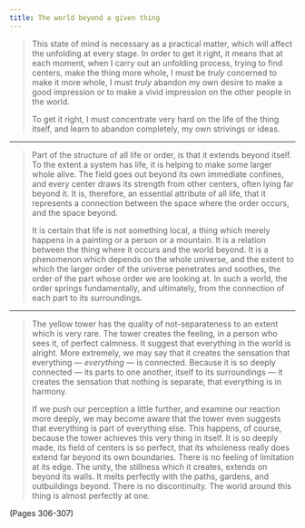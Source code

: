 ```yaml
---
title: The world beyond a given thing
---
```


> This state of mind is necessary as a practical matter, which will affect the unfolding at every stage. In order to get it right, it means that at each moment, when I carry out an unfolding process, trying to find centers, make the thing more whole, I must be *truly* concerned to make it more whole, I must *truly* abandon my own desire to make a good impression or to make a vivid impression on the other people in the world.
> 
> To get it right, I must concentrate very hard on the life of the thing itself, and learn to abandon completely, my own strivings or ideas.

---

> Part of the structure of all life or order, is that it extends beyond itself. To the extent a system has life, it is helping to make some larger whole alive. The field goes out beyond its own immediate confines, and every center draws its strength from other centers, often lying far beyond it. It is, therefore, an essential attribute of all life, that it represents a connection between the space where the order occurs, and the space beyond.
> 
> It is certain that life is not something local, a thing which merely happens in a painting or a  person or a mountain. It is a relation between the thing where it occurs and the world beyond. It is a phenomenon which depends on the whole universe, and the extent to which the larger order of the universe penetrates and soothes, the order of the part whose order we are looking at. In such a world, the order springs fundamentally, and ultimately, from the connection of each part to its surroundings.

---

> The yellow tower has the quality of not-separateness to an extent which is very rare. The tower creates the feeling, in a person who sees it, of perfect calmness. It suggest that everything in the world is alright. More extremely, we may say that it creates the sensation that everything — *everything* — is connected. Because it is so deeply connected — its parts to one another, itself to its surroundings — it creates the sensation that nothing is separate, that everything is in harmony.
> 
> If we push our perception a little further, and examine our reaction more deeply, we may become aware that the tower even suggests that everything is part of everything else. This happens, of course, because the tower achieves this very thing in itself. It is so deeply made, its field of centers is so perfect, that its wholeness really does extend far beyond its own boundaries. There is no feeling of limitation at its edge. The unity, the stillness which it creates, extends on beyond its walls. It melts perfectly with the paths, gardens, and outbuildings beyond. There is no discontinuity. The world around this thing is almost perfectly at one.

(Pages 306-307)